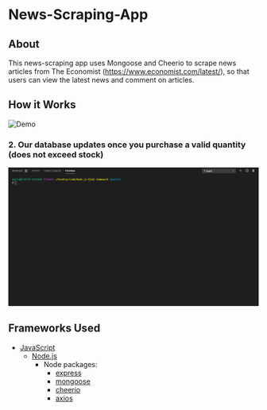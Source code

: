 # News-Scraping-App

## About
This news-scraping app uses Mongoose and Cheerio to scrape news articles from The Economist (https://www.economist.com/latest/), so that users can view the latest news and comment on articles. 


## How it Works

![Demo]()

### 2. Our database updates once you purchase a valid quantity (does not exceed stock)

![Demo](https://github.com/monicarocios/Node.js-MySQL-Homework/blob/master/demo/update_function_db.gif)


## Frameworks Used

* [JavaScript](https://www.javascript.com/)
  * [Node.js](https://nodejs.org/en/)
      * Node packages:
        * [express](https://www.npmjs.com/package/mysql)
        * [mongoose](https://www.npmjs.com/package/inquirer)
        * [cheerio](https://www.npmjs.com/package/inquirer)
        * [axios](https://www.npmjs.com/package/inquirer)
        